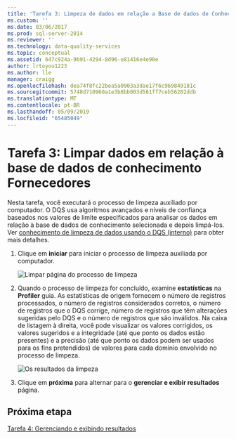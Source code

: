 ```yaml
---
title: 'Tarefa 3: Limpeza de dados em relação a Base de dados de Conhecimento fornecedores | Microsoft Docs'
ms.custom: ''
ms.date: 03/06/2017
ms.prod: sql-server-2014
ms.reviewer: ''
ms.technology: data-quality-services
ms.topic: conceptual
ms.assetid: 647c924a-9b91-4294-8d96-e81416e4e90e
author: lrtoyou1223
ms.author: lle
manager: craigg
ms.openlocfilehash: dea74f8fc22bea5a0903a3dae17f6c969849181c
ms.sourcegitcommit: 5748d710960a1e3b8bb003d561ff7ceb56202ddb
ms.translationtype: MT
ms.contentlocale: pt-BR
ms.lasthandoff: 05/09/2019
ms.locfileid: "65485049"
---
```

# <a name="task-3-cleansing-data-against-the-suppliers-knowledge-base"></a>Tarefa 3: Limpar dados em relação à base de dados de conhecimento Fornecedores
  Nesta tarefa, você executará o processo de limpeza auxiliado por computador. O DQS usa algoritmos avançados e níveis de confiança baseados nos valores de limite especificados para analisar os dados em relação à base de dados de conhecimento selecionada e depois limpá-los. Ver [conhecimento de limpeza de dados usando o DQS (interno)](https://msdn.microsoft.com/library/hh213061.aspx) para obter mais detalhes.  
  
1.  Clique em **iniciar** para iniciar o processo de limpeza auxiliada por computador.  
  
     ![Limpar página do processo de limpeza](../../2014/tutorials/media/et-cleansingdataagainstthesupplierkb-01.jpg "Limpar página do processo de limpeza")  
  
2.  Quando o processo de limpeza for concluído, examine **estatísticas** na **Profiler** guia. As estatísticas de origem fornecem o número de registros processados, o número de registros considerados corretos, o número de registros que o DQS corrige, número de registros que têm alterações sugeridas pelo DQS e o número de registros que são inválidos. Na caixa de listagem à direita, você pode visualizar os valores corrigidos, os valores sugeridos e a integridade (até que ponto os dados estão presentes) e a precisão (até que ponto os dados podem ser usados para os fins pretendidos) de valores para cada domínio envolvido no processo de limpeza.  
  
     ![Os resultados da limpeza](../../2014/tutorials/media/et-cleansingdataagainstthesupplierkb-02.jpg "os resultados da limpeza")  
  
3.  Clique em **próxima** para alternar para o **gerenciar e exibir resultados** página.  
  
## <a name="next-step"></a>Próxima etapa  
 [Tarefa 4: Gerenciando e exibindo resultados](../../2014/tutorials/task-4-manaing-and-viewing-results.md)  
  
  
